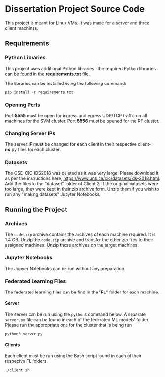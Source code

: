 # Dissertation Project Source Code
This project is meant for Linux VMs. It was made for a server and three client machines.

## Requirements
### Python Libraries
This project uses additional Python libraries.
The required Python libraries can be found in the **requirements.txt** file.

The libraries can be installed using the following command:
```
pip install -r requirements.txt
```

### Opening Ports
Port **5555** must be open for ingress and egress UDP/TCP traffic on all machines for the SVM cluster. Port **5556** must be opened for the RF cluster.

### Changing Server IPs
The server IP must be changed for each client in their respective client-_**no**_.py files for each cluster.

### Datasets
The CSE-CIC-IDS2018 was deleted as it was very large. Please download it as per the instructions here, https://www.unb.ca/cic/datasets/ids-2018.html. Add the files to the "dataset" folder of Client 2.
If the original datasets were too large, they were kept in their zip archive form. Unzip them if you wish to run any "making datasets" Jupyter Notebooks.


## Running the Project
### Archives
The `code.zip` archive contains the archives of each machine required. It is 1.4 GB. Unzip the `code.zip` archive and transfer the other zip files to their assigned machines. Unzip those archives on the target machines.

### Jupyter Notebooks
The Jupyer Notebooks can be run without any preparation.

### Federated Learning Files
The federated learning files can be find in the "**FL**" folder for each machine.

#### Server
The server can be run using the `python3` command below. A separate `server.py` file can be found in each of the federated ML models' folder. Please run the appropriate one for the cluster that is being run.
```
python3 server.py
```

#### Clients
Each client must be run using the Bash script found in each of their respecive FL folders. 
```
./client.sh
 ```

